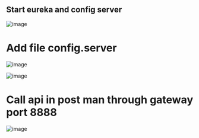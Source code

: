 ## Start eureka and config server
![image](https://github.com/VuLanTuong/spring-cloud-server-demo/assets/96322143/d458cbef-6d74-4e8b-8ea9-6c8fd97db1e3)
 # Add file config.server
 ![image](https://github.com/VuLanTuong/spring-cloud-server-demo/assets/96322143/4327ed5b-d337-40d5-8c18-081789db6ec9)

 ![image](https://github.com/VuLanTuong/spring-cloud-server-demo/assets/96322143/507a5b0a-31ce-4bd0-9847-57090cfb7e71)

 # Call api in post man through gateway port 8888
 ![image](https://github.com/VuLanTuong/spring-cloud-server-demo/assets/96322143/8b01e198-9ef7-4005-a2fe-ed4087eb339b)

